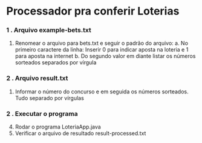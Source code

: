 # Processador pra conferir Loterias

  ### 1 . Arquivo example-bets.txt
  1. Renomear o arquivo para bets.txt e seguir o padrão do arquivo:
    a. No primeiro caractere da linha: Inserir 0 para indicar aposta na loteria e 1 para aposta na internet
    b. Do segundo valor em diante listar os números sorteados separados por vírgula

  ### 2 . Arquivo result.txt
  1. Informar o número do concurso e em seguida os números sorteados. Tudo separado por vírgulas
  
  ### 2 . Executar o programa
  4. Rodar o programa LoteriaApp.java
  5. Verificar o arquivo de resultado result-processed.txt
